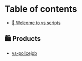 # Table of contents

* [👋 Welcome to vs scripts](README.md)

## 🛍 Products

* [vs-policejob](products/vs-policejob.md)
